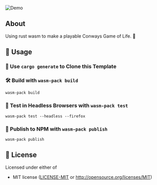 ![Demo](https://github.com/Unomars4/conway-wasm/blob/master/resources/conway-wasm.gif)

## About
Using rust wasm to make a playable Conways Game of Life. 🤔

## 🚴 Usage

### 🐑 Use `cargo generate` to Clone this Template

### 🛠️ Build with `wasm-pack build`

```
wasm-pack build
```

### 🔬 Test in Headless Browsers with `wasm-pack test`

```
wasm-pack test --headless --firefox
```

### 🎁 Publish to NPM with `wasm-pack publish`

```
wasm-pack publish
```

## 🪪 License

Licensed under either of

* MIT license ([LICENSE-MIT](LICENSE-MIT) or http://opensource.org/licenses/MIT)
